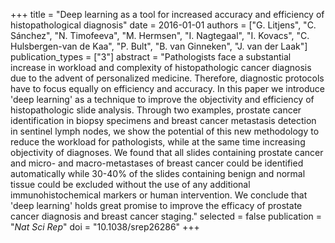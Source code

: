 +++
title = "Deep learning as a tool for increased accuracy and efficiency of histopathological diagnosis"
date = 2016-01-01
authors = ["G. Litjens", "C. Sánchez", "N. Timofeeva", "M. Hermsen", "I. Nagtegaal", "I. Kovacs", "C. Hulsbergen-van de Kaa", "P. Bult", "B. van Ginneken", "J. van der Laak"]
publication_types = ["3"]
abstract = "Pathologists face a substantial increase in workload and complexity of histopathologic cancer diagnosis due to the advent of personalized medicine. Therefore, diagnostic protocols have to focus equally on efficiency and accuracy. In this paper we introduce 'deep learning' as a technique to improve the objectivity and efficiency of histopathologic slide analysis. Through two examples, prostate cancer identification in biopsy specimens and breast cancer metastasis detection in sentinel lymph nodes, we show the potential of this new methodology to reduce the workload for pathologists, while at the same time increasing objectivity of diagnoses. We found that all slides containing prostate cancer and micro- and macro-metastases of breast cancer could be identified automatically while 30-40% of the slides containing benign and normal tissue could be excluded without the use of any additional immunohistochemical markers or human intervention. We conclude that 'deep learning' holds great promise to improve the efficacy of prostate cancer diagnosis and breast cancer staging."
selected = false
publication = "*Nat Sci Rep*"
doi = "10.1038/srep26286"
+++

